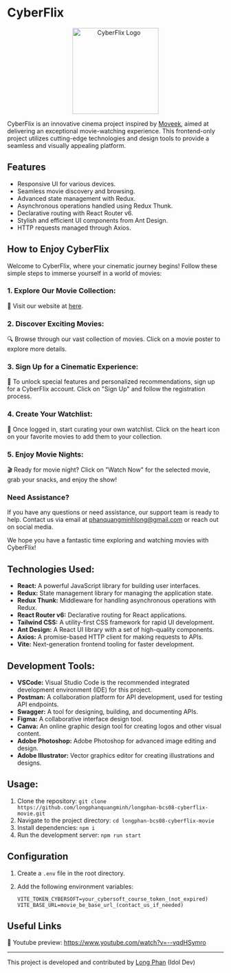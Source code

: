 # CyberFlix

<p align="center">
  <img src="https://portfolio-minhlong.vercel.app/images/cyberflix.png" alt="CyberFlix Logo" width="200" height="200">
</p>

CyberFlix is an innovative cinema project inspired by [Moveek](https://moveek.com), aimed at delivering an exceptional movie-watching experience. This frontend-only project utilizes cutting-edge technologies and design tools to provide a seamless and visually appealing platform.

## Features

- Responsive UI for various devices.
- Seamless movie discovery and browsing.
- Advanced state management with Redux.
- Asynchronous operations handled using Redux Thunk.
- Declarative routing with React Router v6.
- Stylish and efficient UI components from Ant Design.
- HTTP requests managed through Axios.

## How to Enjoy CyberFlix

Welcome to CyberFlix, where your cinematic journey begins! Follow these simple steps to immerse yourself in a world of movies:

### 1. Explore Our Movie Collection:

🎥 Visit our website at [here](https://longphan-idoldev-bcs08-cyberflix-movie.vercel.app).

### 2. Discover Exciting Movies:

🔍 Browse through our vast collection of movies. Click on a movie poster to explore more details.

### 3. Sign Up for a Cinematic Experience:

🍿 To unlock special features and personalized recommendations, sign up for a CyberFlix account. Click on "Sign Up" and follow the registration process.

### 4. Create Your Watchlist:

💼 Once logged in, start curating your own watchlist. Click on the heart icon on your favorite movies to add them to your collection.

### 5. Enjoy Movie Nights:

🎬 Ready for movie night? Click on "Watch Now" for the selected movie, grab your snacks, and enjoy the show!

### Need Assistance?

If you have any questions or need assistance, our support team is ready to help. Contact us via email at phanquangminhlong@gmail.com or reach out on social media.

We hope you have a fantastic time exploring and watching movies with CyberFlix!

## Technologies Used:

- **React:** A powerful JavaScript library for building user interfaces.
- **Redux:** State management library for managing the application state.
- **Redux Thunk:** Middleware for handling asynchronous operations with Redux.
- **React Router v6:** Declarative routing for React applications.
- **Tailwind CSS:** A utility-first CSS framework for rapid UI development.
- **Ant Design:** A React UI library with a set of high-quality components.
- **Axios:** A promise-based HTTP client for making requests to APIs.
- **Vite:** Next-generation frontend tooling for faster development.

## Development Tools:

- **VSCode:** Visual Studio Code is the recommended integrated development environment (IDE) for this project.
- **Postman:** A collaboration platform for API development, used for testing API endpoints.
- **Swagger:** A tool for designing, building, and documenting APIs.
- **Figma:** A collaborative interface design tool.
- **Canva:** An online graphic design tool for creating logos and other visual content.
- **Adobe Photoshop:** Adobe Photoshop for advanced image editing and design.
- **Adobe Illustrator:** Vector graphics editor for creating illustrations and designs.

## Usage:

1. Clone the repository: `git clone https://github.com/longphanquangminh/longphan-bcs08-cyberflix-movie.git`
2. Navigate to the project directory: `cd longphan-bcs08-cyberflix-movie`
3. Install dependencies: `npm i`
4. Run the development server: `npm run start`

## Configuration

1. Create a `.env` file in the root directory.
2. Add the following environment variables:

   ```env
   VITE_TOKEN_CYBERSOFT=your_cybersoft_course_token_(not_expired)
   VITE_BASE_URL=movie_be_base_url_(contact_us_if_needed)
   ```

## Useful Links

🌟 Youtube preview: https://www.youtube.com/watch?v=--vqdHSymro

---

This project is developed and contributed by [Long Phan](https://github.com/longphanquangminh) (Idol Dev)
